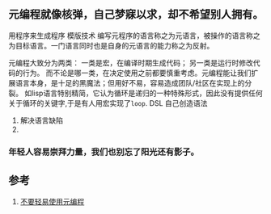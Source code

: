 ## 元编程就像核弹，自己梦寐以求，却不希望别人拥有。

用程序来生成程序 模版技术
编写元程序的语言称之为元语言，被操作的语言称之为目标语言。一门语言同时也是自身的元语言的能力称之为反射。

元编程大致分为两类：
一类是宏，在编译时期生成代码；
另一类是运行时修改代码的行为。
而不论是哪一类，在决定使用之前都要慎重考虑。元编程能让我们扩展语言本身，是十足的黑魔法；但用好不易，容易造成团队/社区在实现上的分裂。
如lisp语言特别精简，它认为循环是递归的一种特殊形式，因此没有提供任何关于循环的关键字,于是有人用宏实现了`loop`.
DSL 自己创造语法  
1. 解决语言缺陷 
2.  

### 年轻人容易崇拜力量，我们也别忘了阳光还有影子。
## 参考
1. [不要轻易使用元编程](https://www.codercto.com/a/18386.html)